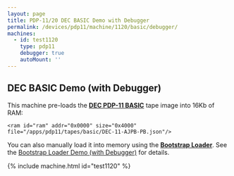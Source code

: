 ```yaml
---
layout: page
title: PDP-11/20 DEC BASIC Demo with Debugger
permalink: /devices/pdp11/machine/1120/basic/debugger/
machines:
  - id: test1120
    type: pdp11
    debugger: true
    autoMount: ''
---
```


DEC BASIC Demo (with Debugger)
------------------------------

This machine pre-loads the **[DEC PDP-11 BASIC](/apps/pdp11/tapes/basic/)** tape image into 16Kb of RAM:

	<ram id="ram" addr="0x0000" size="0x4000" file="/apps/pdp11/tapes/basic/DEC-11-AJPB-PB.json"/>

You can also manually load it into memory using the **[Bootstrap Loader](/apps/pdp11/boot/bootstrap/)**.
See the [Bootstrap Loader Demo (with Debugger)](/devices/pdp11/machine/1120/bootstrap/debugger/) for details.

{% include machine.html id="test1120" %}
